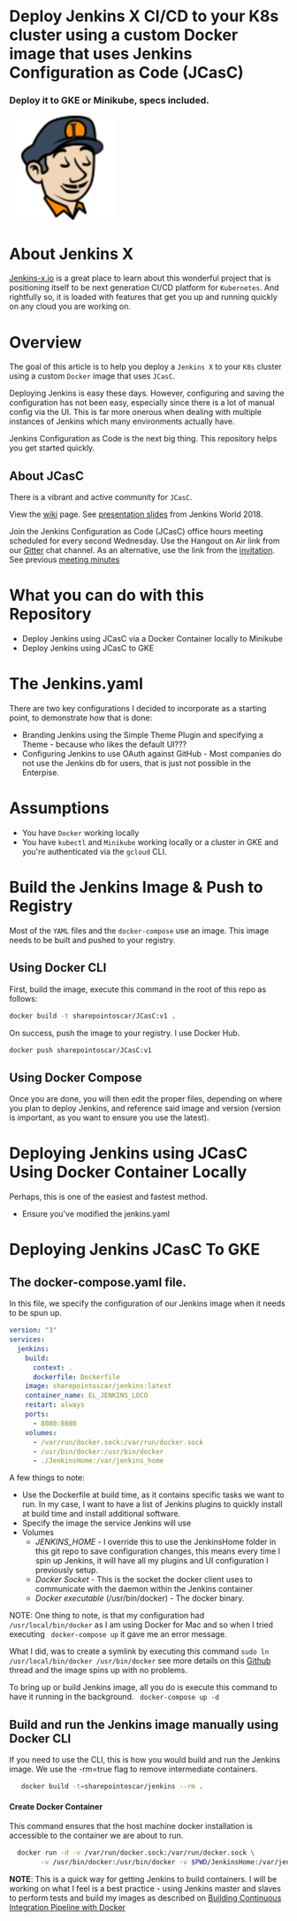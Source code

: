 

# Deploy Jenkins X CI/CD to your K8s cluster using a custom Docker image that uses Jenkins Configuration as Code (JCasC) 
### Deploy it to GKE or Minikube, specs included.

<img src="images/logo.svg" width="192">


# About Jenkins X
[Jenkins-x.io](https://jenkins-x.io/) is a great place to learn about this wonderful project that is positioning itself to be next generation CI/CD platform for `Kubernetes`.  And rightfully so, it is loaded with features that get you up and running quickly on any cloud you are working on.


# Overview
The goal of this article is to help you deploy a `Jenkins X` to your `K8s` cluster using a custom `Docker` image that uses `JCasC`. 

Deploying Jenkins is easy these days.  However, configuring and saving the configuration has not been easy, especially since there is a lot of manual config via the UI. This is far more onerous when dealing with multiple instances of Jenkins which many environments actually have.

Jenkins Configuration as Code is the next big thing.  This repository helps you get started quickly.

## About JCasC
There is a vibrant and active community for `JCasC`.

View the [wiki](https://wiki.jenkins.io/display/JENKINS/configuration+as+code+plugin) page. See [presentation slides](https://docs.google.com/presentation/d/1VsvDuffinmxOjg0a7irhgJSRWpCzLg_Yskf7Fw7FpBg/edit?usp=sharing) from Jenkins World 2018.

Join the Jenkins Configuration as Code (JCasC) office hours meeting scheduled for every second Wednesday. Use the Hangout on Air link from our [Gitter](https://gitter.im/jenkinsci/configuration-as-code-plugin) chat channel. As an alternative, use the link from the [invitation](https://calendar.google.com/event?action=TEMPLATE&tmeid=MmdwdTE1cTFvaGw1NGUycGxqdWUwcXExaWFfMjAxODA3MjVUMDcwMDAwWiBld2VAcHJhcW1hLm5ldA&tmsrc=ewe%40praqma.net&scp=ALL). See previous [meeting minutes](https://docs.google.com/document/d/1Hm07Q1egWL6VVAqNgu27bcMnqNZhYJmXKRvknVw4Y84/edit?usp=sharing)

# What you can do with this Repository
* Deploy Jenkins using JCasC via a Docker Container locally to Minikube
* Deploy Jenkins using JCasC to GKE

# The Jenkins.yaml
There are two key configurations I decided to incorporate as a starting point, to demonstrate how that is done:

* Branding Jenkins using the Simple Theme Plugin and specifying a Theme -  because who likes the default UI???
* Configuring Jenkins to use OAuth against GitHub - Most companies do not use the Jenkins db for users, that is just not possible in the Enterpise.



# Assumptions
* You have `Docker` working locally
* You have `kubectl` and `Minikube` working locally or a cluster in GKE and you're authenticated via the `gcloud` CLI.

# Build the Jenkins Image & Push to Registry
Most of the `YAML` files and the `docker-compose` use an image.  This image needs to be built and pushed to your registry.

## Using Docker CLI
First, build the image, execute this command in the root of this repo as follows:
```bash
docker build -t sharepointoscar/JCasC:v1 .
```

On success, push the image to your registry.  I use Docker Hub.

```bash
docker push sharepointoscar/JCasC:v1
```
## Using Docker Compose

Once you are done, you will then edit the proper files, depending on where you plan to deploy Jenkins, and reference said image and version (version is important, as you want to ensure you use the latest).

# Deploying Jenkins using JCasC Using Docker Container Locally

Perhaps, this is one of the easiest and fastest method.

* Ensure you've modified the jenkins.yaml

# Deploying Jenkins JCasC To GKE 

## The docker-compose.yaml file.
In this file, we specify the configuration of our Jenkins image when it needs to be spun up.

``` yaml
version: "3"
services:
  jenkins:
    build:
      context: .
      dockerfile: Dockerfile
    image: sharepointoscar/jenkins:latest
    container_name: EL_JENKINS_LOCO
    restart: always
    ports:
      - 8080:8080
    volumes:
      - /var/run/docker.sock:/var/run/docker.sock
      - /usr/bin/docker:/usr/bin/docker
      - ./JenkinsHome:/var/jenkins_home
```

A few things to note:

  - Use the Dockerfile at build time, as it contains specific tasks we want to run.  In my case, I want to have a list of Jenkins plugins to quickly install at build time and install additional software.
  - Specify the image the service Jenkins will use
  - Volumes
    - *JENKINS_HOME* - I override this to use the JenkinsHome folder in this git repo to save configuration changes, this means every time I spin up Jenkins, it will have all my plugins and UI configuration I previously setup.
    - *Docker Socket* - This is the socket the docker client uses to communicate with the daemon within the Jenkins container
    - *Docker executable* (/usr/bin/docker) - The docker binary.


NOTE: One thing to note, is that my configuration had ` /usr/local/bin/docker` as I am using Docker for Mac and so when I tried executing
` docker-compose up` it gave me an error message.  

What I did, was to create a symlink by executing this command `sudo ln /usr/local/bin/docker /usr/bin/docker` see more details on this [Github](https://github.com/marcelbirkner/docker-ci-tool-stack/issues/24) thread and the image spins up with no problems.


To bring up or build Jenkins image, all you do is execute this command to have it running in the background.
` docker-compose up -d`
## Build and run the Jenkins image manually using Docker CLI
If you need to use the CLI, this is how you would build and run the Jenkins image.  We use the -rm=true flag to remove intermediate containers.
``` bash
   docker build -t=sharepointoscar/jenkins --rm .
```

#### Create Docker Container
This command ensures that the host machine docker installation is accessible to the container we are about to run.

``` bash
  docker run -d -v /var/run/docker.sock:/var/run/docker.sock \
        -v /usr/bin/docker:/usr/bin/docker -v $PWD/JenkinsHome:/var/jenkins_home -p 8080:8080 sharepointoscar/jenkins
```

**NOTE**: This is a quick way for getting Jenkins to build containers.  I will be working on what I feel is a best practice - using Jenkins master and slaves to perform tests and build my images as described  on [Building Continuous Integration Pipeline with Docker](https://www.docker.com/sites/default/files/UseCase/RA_CI%20with%20Docker_08.25.2015.pdf)
